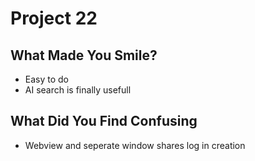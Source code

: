 # Project 22

## What Made You Smile?
-	Easy to do
- AI search is finally usefull

## What Did You Find Confusing
- Webview and seperate window shares log in creation